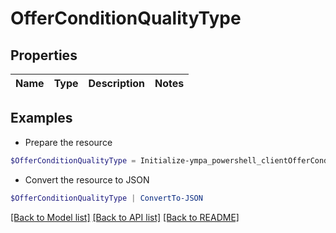 # OfferConditionQualityType
## Properties

Name | Type | Description | Notes
------------ | ------------- | ------------- | -------------

## Examples

- Prepare the resource
```powershell
$OfferConditionQualityType = Initialize-ympa_powershell_clientOfferConditionQualityType 
```

- Convert the resource to JSON
```powershell
$OfferConditionQualityType | ConvertTo-JSON
```

[[Back to Model list]](../README.md#documentation-for-models) [[Back to API list]](../README.md#documentation-for-api-endpoints) [[Back to README]](../README.md)

